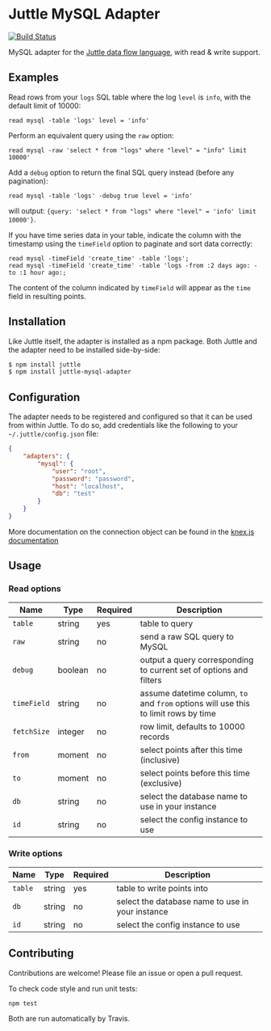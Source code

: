 # Juttle MySQL Adapter

[![Build Status](https://travis-ci.org/juttle/juttle-mysql-adapter.svg?branch=master)](https://travis-ci.org/juttle/juttle-mysql-adapter)

MySQL adapter for the [Juttle data flow
language](https://github.com/juttle/juttle), with read & write support.

## Examples

Read rows from your `logs` SQL table where the log `level` is `info`, with the
default limit of 10000:

```juttle
read mysql -table 'logs' level = 'info'
```

Perform an equivalent query using the `raw` option:

```juttle
read mysql -raw 'select * from "logs" where "level" = "info" limit 10000'
```

Add a `debug` option to return the final SQL query instead (before any pagination):

```juttle
read mysql -table 'logs' -debug true level = 'info'
```

will output: `{query: 'select * from "logs" where "level" = 'info' limit 10000'}`.

If you have time series data in your table, indicate the column with the
timestamp using the `timeField` option to paginate and sort data correctly:

```juttle
read mysql -timeField 'create_time' -table 'logs';
read mysql -timeField 'create_time' -table 'logs -from :2 days ago: -to :1 hour ago:;
```

The content of the column indicated by `timeField` will appear as the `time`
field in resulting points.

## Installation

Like Juttle itself, the adapter is installed as a npm package. Both Juttle and
the adapter need to be installed side-by-side:

```bash
$ npm install juttle
$ npm install juttle-mysql-adapter
```

## Configuration

The adapter needs to be registered and configured so that it can be used from
within Juttle. To do so, add credentials like the following to your `~/.juttle/config.json` file:

```json
{
    "adapters": {
        "mysql": {
            "user": "root",
            "password": "password",
            "host": "localhost",
            "db": "test"
        }
    }
}
```

More documentation on the connection object can be found in the [knex.js documentation](http://knexjs.org/#Installation-client)

## Usage

### Read options

Name | Type | Required | Description
-----|------|----------|-------------
`table`   | string | yes | table to query
`raw` | string | no | send a raw SQL query to MySQL
`debug` | boolean | no | output a query corresponding to current set of options and filters
`timeField` | string | no | assume datetime column, `to` and `from` options will use this to limit rows by time
`fetchSize` | integer | no | row limit, defaults to 10000 records
`from` | moment | no | select points after this time (inclusive)
`to`   | moment | no | select points before this time (exclusive)
`db`   | string | no | select the database name to use in your instance
`id`   | string | no | select the config instance to use

### Write options

Name | Type | Required | Description
-----|------|----------|-------------
`table`   | string | yes | table to write points into
`db`   | string | no | select the database name to use in your instance
`id`   | string | no | select the config instance to use

## Contributing

Contributions are welcome! Please file an issue or open a pull request.

To check code style and run unit tests:
```
npm test
```

Both are run automatically by Travis.
